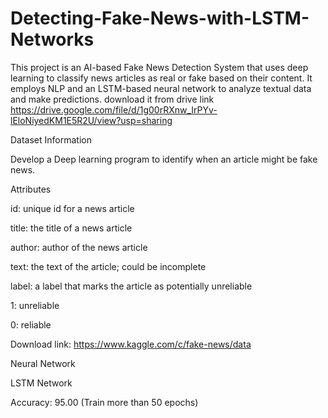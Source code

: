 # Detecting-Fake-News-with-LSTM-Networks
This project is an AI-based Fake News Detection System that uses deep learning  to classify news articles as real or fake based on their content. It employs NLP and an LSTM-based neural network to analyze textual data and make predictions. download it from drive link https://drive.google.com/file/d/1g00rRXnw_IrPYv-lEloNiyedKM1E5R2U/view?usp=sharing

Dataset Information

Develop a Deep learning program to identify when an article might be fake news.

Attributes

id: unique id for a news article

title: the title of a news article

author: author of the news article

text: the text of the article; could be incomplete

label: a label that marks the article as potentially unreliable

1: unreliable

0: reliable

Download link: https://www.kaggle.com/c/fake-news/data

Neural Network

LSTM Network

Accuracy: 95.00 (Train more than 50 epochs)
